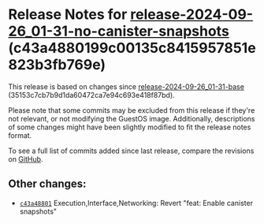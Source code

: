 Release Notes for [**release\-2024\-09\-26\_01\-31\-no\-canister\-snapshots**](https://github.com/dfinity/ic/tree/release-2024-09-26_01-31-no-canister-snapshots) (c43a4880199c00135c8415957851e823b3fb769e)
============================================================================================================================================================================================================

This release is based on changes since [release\-2024\-09\-26\_01\-31\-base](https://dashboard.internetcomputer.org/release/35153c7cb7b9d1da60472ca7e94c693e418f87bd) (35153c7cb7b9d1da60472ca7e94c693e418f87bd).

Please note that some commits may be excluded from this release if they're not relevant, or not modifying the GuestOS image. Additionally, descriptions of some changes might have been slightly modified to fit the release notes format.

To see a full list of commits added since last release, compare the revisions on [GitHub](https://github.com/dfinity/ic/compare/release-2024-09-26_01-31-base...release-2024-09-26_01-31-no-canister-snapshots).

Other changes:
--------------

* [`c43a48801`](https://github.com/dfinity/ic/commit/c43a48801) Execution,Interface,Networking: Revert "feat: Enable canister snapshots"
